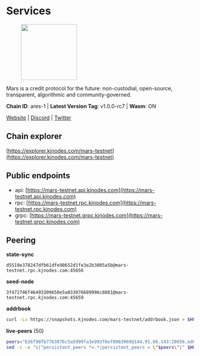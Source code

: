 # Services

<figure><img src="https://raw.githubusercontent.com/kj89/testnet_manuals/main/pingpub/logos/mars.png" width="150" alt=""><figcaption></figcaption></figure>

Mars is a credit protocol for the future: non-custodial,  open-source, transparent, algorithmic and community-governed.

**Chain ID**: ares-1 | **Latest Version Tag**: v1.0.0-rc7 | **Wasm**: ON

[Website](https://marsprotocol.io) | [Discord](https://discord.gg/marsprotocol) | [Twitter](https://twitter.com/mars_protocol)


## Chain explorer
[https://explorer.kjnodes.com/mars-testnet](https://explorer.kjnodes.com/mars-testnet)

## Public endpoints

* api: [https://mars-testnet.api.kjnodes.com](https://mars-testnet.api.kjnodes.com)
* rpc: [https://mars-testnet.rpc.kjnodes.com](https://mars-testnet.rpc.kjnodes.com)
* grpc: [https://mars-testnet.grpc.kjnodes.com](https://mars-testnet.grpc.kjnodes.com)

## Peering

**state-sync**

```text
d5519e378247dfb61dfe90652d1fe3e2b3005a5b@mars-testnet.rpc.kjnodes.com:45656
```

**seed-node**

```text
3f472746f46493309650e5a033076689996c8881@mars-testnet.rpc.kjnodes.com:45659
```

**addrbook**
```bash
curl -Ls https://snapshots.kjnodes.com/mars-testnet/addrbook.json > $HOME/.mars/config/addrbook.json
```

**live-peers** (50)
```bash
peers="b36f90fb7763876c5a5999fa3e993f6ef8063969@144.91.66.143:28656,ed6bc9782a9cf2f5c302d8ecd5c53c27a3413e96@65.109.88.155:43656,d5519e378247dfb61dfe90652d1fe3e2b3005a5b@65.109.68.190:45656,d46fb5f5e70d5417962bd237d4ec8eb50c89e042@176.9.22.117:23656,f9855d1a7be36a228035358fc3ab7f3ce7353e5a@65.109.24.121:26656,2b0736eee43cd0b1dbee657d845ea7b3524b33d3@88.208.57.200:43656,b9c1fb604f314a0b7340bdf2c44fa85ad67ed2ad@38.242.241.61:20656,7810d82538ad81e2dde14996643f02b5b048eec9@194.163.155.84:44656,045143069de9f5e3e472148c08e3650c109ec52c@18.119.113.123:26656,e753c2dde523bbbe0981bea5708f267f63ae84c8@68.183.76.26:26656,1a32cf8556822038e6dccb368ac998dc14df470d@89.163.142.196:26656,6ffa3bd39465f62ee43564c8b90bd9a3ab9c0478@65.109.204.241:26656,2fb0eb08adb9ea1f7965efb65974948e8c234fef@116.202.165.116:33656,2e84f06c036aa675a24a4242636cdda1639af800@20.165.200.238:20656,f1bc9d703500d54fdc2802552d2e31449028dea7@148.251.53.202:26656,cbe8b74723f5507fb12c81ac263f11eeda0f0c7b@65.109.88.178:26656,0dfb092da1c0f8abe4005d994ba1ef91f316c321@178.54.78.180:26656,80acdd63b59b681d4c7d2fceea80beaa29c82d99@178.250.154.15:26456,e26ac62d4b4339bd8863c59027583c1f9a085675@185.225.232.196:22656,eab3633d86f723e46d3244a95ec3e5a89fdbb51b@67.217.60.198:11124,a841d3e526089172867a73b709fd14e1d9fb87bd@65.108.231.124:22656,c5c50697d6438a5201ab460f38c130aed88fd214@212.23.222.126:26656,9cbfc4ce6f6825e31f4fa517bbe853bd98449c7b@37.187.78.201:45656,9738dba326613b2514c0a658d884ae651d08b28e@144.91.70.120:34656,5bca99161a02e45e9e3fe6303728f8fd13d3d9d8@65.108.69.68:26757,5c2a752c9b1952dbed075c56c600c3a79b58c395@95.214.53.233:27056,c09e47ad29ea0421bc9cf073c4e104530f56a7ed@38.129.16.21:12,aea09eb8f366e388ca74e3f3ffe6909d5c89d1b9@95.214.55.155:22656,f7eee27edda4fad9a4ce6335d6adc9d5538435db@109.123.248.28:26656,cebe0a3be105df1c5682bfcb9692b43bed8b4378@178.208.252.54:28656,e4662fe7ec1a724063fa10654da1581a722dba0b@138.2.95.245:20656,9c55f0518b9cb5c4000a7229707f00b787003757@192.99.14.194:26656,0ac2700e7cb168727e28f77332f810fa9477b92a@108.61.201.223:20656,c75f3d7374c1d7e55cb7200835cfc91559ce8f4c@47.196.71.55:26656,931d82351a5b96a1e9838008636b98c6e6b530bc@65.108.225.158:18556,31d7f096cfb53912a4fe1b51c057d359cba56fb0@103.180.28.213:26656,09203a69a212cba7516c9928800fb7de4dc7b52b@159.69.138.47:33656,ffdbc710566c5e0d04846193e7bba100d2a737ee@136.243.103.53:33656,ade06676777863cb7d360852616085761a68c544@46.4.53.94:26656,42f4f53d6ffb55662cf2b65396075f784a1e9a52@5.189.149.159:26656,623c251c62187b9c1526de2ca944529873ec0aa6@92.255.176.91:36656,14ba3b19424301a6bb58c27663a0323a81866d5d@134.122.82.186:26656,ac73f0ba9b2111a83abe35cf12b361c360ce7e24@185.219.142.32:17656,b42f07453d051f65978c22b8047feb9d2e634aff@88.99.164.158:181,3d1ea6fc58170c30dc0bdf6ff888f52a0f2c137b@161.97.145.34:45656,08076453488caf03c5d391edcc124b31c558ad23@65.109.85.225:7240,b1431595d4d661c5a1a4847d9ce18854a9c95d29@207.154.247.211:20656,a5b29b2751482f1a19317abe2086b547d3ef14fd@49.12.216.13:60556,13066720a4fa7e84a2011580834a63c7c6bff59d@188.166.244.23:20656,0a589d1ce953bb7acaaf5aa9002dfac36fc42649@199.175.98.136:26656"
sed -i -e "s|^persistent_peers *=.*|persistent_peers = \"$peers\"|" $HOME/.mars/config/config.toml
```
